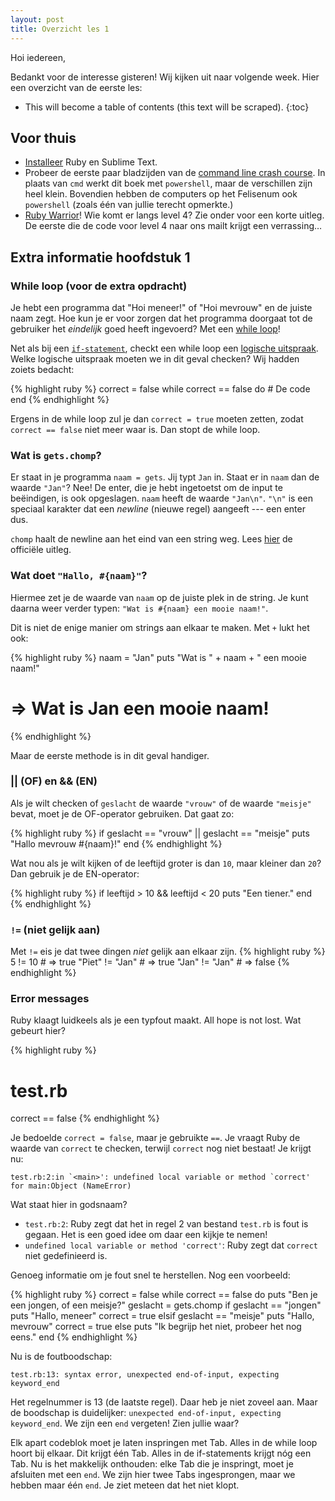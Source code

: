 ```yaml
---
layout: post
title: Overzicht les 1
---
```


Hoi iedereen,

Bedankt voor de interesse gisteren! Wij kijken uit naar volgende week. Hier een overzicht van de eerste les:

* This will become a table of contents (this text will be scraped).
{:toc}

## Voor thuis
* [Installeer](/installatie/) Ruby en Sublime Text.
* Probeer de eerste paar bladzijden van de [command line crash course](http://cli.learncodethehardway.org/book/). In plaats van `cmd` werkt dit boek met `powershell`, maar de verschillen zijn heel klein. Bovendien hebben de computers op het Felisenum ook `powershell` (zoals één van jullie terecht opmerkte.)
* [Ruby Warrior](https://www.bloc.io/ruby-warrior/#/)! Wie komt er langs level 4? Zie onder voor een korte uitleg. De eerste die de code voor level 4 naar ons mailt krijgt een verrassing&hellip;

## Extra informatie hoofdstuk 1

### While loop (voor de extra opdracht)
Je hebt een programma dat "Hoi meneer!" of "Hoi mevrouw" en de juiste naam zegt. Hoe kun je er voor zorgen dat het programma doorgaat tot de gebruiker het _eindelijk_ goed heeft ingevoerd? Met een [while loop](http://localhost:4000/hoofdstuk2/#whileloop)!

Net als bij een [`if-statement`](http://localhost:4000/hoofdstuk1/#het_statement), checkt een while loop een [logische uitspraak](http://localhost:4000/hoofdstuk2/#logische_uitspraken). Welke logische uitspraak moeten we in dit geval checken? Wij hadden zoiets bedacht:

{% highlight ruby %}
correct = false
while correct == false do
    # De code
end
{% endhighlight %}
  
Ergens in de while loop zul je dan `correct = true` moeten zetten, zodat `correct == false` niet meer waar is. Dan stopt de while loop.

### Wat is `gets.chomp`?
Er staat in je programma `naam = gets`. Jij typt `Jan` in. Staat er in `naam` dan de waarde `"Jan"`? Nee! De enter, die je hebt ingetoetst om de input te beëindigen, is ook opgeslagen. `naam` heeft de waarde `"Jan\n"`. `"\n"` is een speciaal karakter dat een _newline_ (nieuwe regel) aangeeft --- een enter dus.

`chomp` haalt de newline aan het eind van een string weg. Lees [hier](http://www.ruby-doc.org/core-1.9.3/String.html#method-i-chomp) de officiële uitleg.

### Wat doet `"Hallo, #{naam}"`?
Hiermee zet je de waarde van `naam` op de juiste plek in de string. Je kunt daarna weer verder typen: `"Wat is #{naam} een mooie naam!"`.

Dit is niet de enige manier om strings aan elkaar te maken. Met `+` lukt het ook:

{% highlight ruby %}
naam = "Jan"
puts "Wat is " + naam + " een mooie naam!"
# => Wat is Jan een mooie naam!
{% endhighlight %}

Maar de eerste methode is in dit geval handiger.

### || (OF) en && (EN)
Als je wilt checken of `geslacht` de waarde `"vrouw"` of de waarde `"meisje"` bevat, moet je de OF-operator gebruiken. Dat gaat zo:

{% highlight ruby %}
if geslacht == "vrouw" || geslacht == "meisje"
    puts "Hallo mevrouw #{naam}!"
end 
{% endhighlight %}

Wat nou als je wilt kijken of de leeftijd groter is dan `10`, maar kleiner dan `20`? Dan gebruik je de EN-operator:

{% highlight ruby %}
if leeftijd > 10 && leeftijd < 20
    puts "Een tiener."
end 
{% endhighlight %}

### `!=` (niet gelijk aan)
Met `!=` eis je dat twee dingen _niet_ gelijk aan elkaar zijn.
{% highlight ruby %}
5 != 10             # => true
"Piet" != "Jan"     # => true
"Jan" != "Jan"      # => false
{% endhighlight %}

### Error messages
Ruby klaagt luidkeels als je een typfout maakt. All hope is not lost. Wat gebeurt hier?

{% highlight ruby %}
# test.rb
correct == false 
{% endhighlight %}

Je bedoelde `correct = false`, maar je gebruikte `==`. Je vraagt Ruby de waarde van `correct` te checken, terwijl `correct` nog niet bestaat! Je krijgt nu:

    test.rb:2:in `<main>': undefined local variable or method `correct'
    for main:Object (NameError)

Wat staat hier in godsnaam?
* `test.rb:2`: Ruby zegt dat het in regel 2 van bestand `test.rb` is fout is gegaan. Het is een goed idee om daar een kijkje te nemen!
* `undefined local variable or method 'correct'`: Ruby zegt dat `correct` niet gedefinieerd is.

Genoeg informatie om je fout snel te herstellen. Nog een voorbeeld:

{% highlight ruby %}
correct = false
while correct == false do
    puts "Ben je een jongen, of een meisje?"
    geslacht = gets.chomp
    if geslacht == "jongen"
        puts "Hallo, meneer"
        correct = true
    elsif geslacht == "meisje"
        puts "Hallo, mevrouw"
        correct = true
    else
        puts "Ik begrijp het niet, probeer het nog eens."
end
{% endhighlight %}

Nu is de foutboodschap:

    test.rb:13: syntax error, unexpected end-of-input, expecting keyword_end

Het regelnummer is 13 (de laatste regel). Daar heb je niet zoveel aan. Maar de boodschap is duidelijker: `unexpected end-of-input, expecting keyword_end`. We zijn een `end` vergeten! Zien jullie waar?

Elk apart codeblok moet je laten inspringen met Tab. Alles in de while loop hoort bij elkaar. Dit krijgt één Tab. Alles in de if-statements krijgt nóg een Tab. Nu is het makkelijk onthouden: elke Tab die je inspringt, moet je afsluiten met een `end`. We zijn hier twee Tabs ingesprongen, maar we hebben maar één `end`. Je ziet meteen dat het niet klopt.








